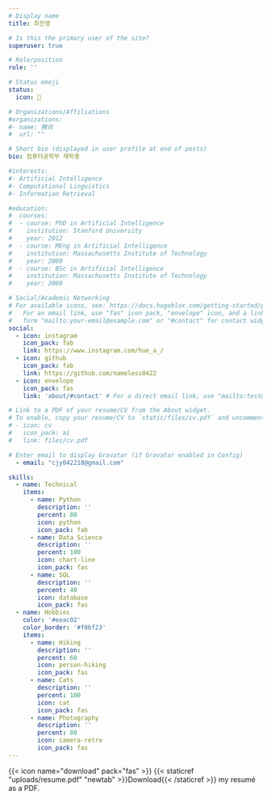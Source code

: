 ```yaml
---
# Display name
title: 최진영

# Is this the primary user of the site?
superuser: true

# Role/position
role: ''

# Status emoji
status:
  icon: 🥑

# Organizations/Affiliations
#organizations:
#- name: 腾讯
#  url: ""

# Short bio (displayed in user profile at end of posts)
bio: 컴퓨터공학부 재학중

#interests:
#- Artificial Intelligence
#- Computational Linguistics
#- Information Retrieval

#education:
#  courses:
#  - course: PhD in Artificial Intelligence
#    institution: Stanford University
#    year: 2012
#  - course: MEng in Artificial Intelligence
#    institution: Massachusetts Institute of Technology
#    year: 2009
#  - course: BSc in Artificial Intelligence
#    institution: Massachusetts Institute of Technology
#    year: 2008

# Social/Academic Networking
# For available icons, see: https://docs.hugoblox.com/getting-started/page-builder/#icons
#   For an email link, use "fas" icon pack, "envelope" icon, and a link in the
#   form "mailto:your-email@example.com" or "#contact" for contact widget.
social:
  - icon: instagram
    icon_pack: fab
    link: https://www.instagram.com/hue_a_/
  - icon: github
    icon_pack: fab
    link: https://github.com/nameless0422
  - icon: envelope
    icon_pack: fas
    link: 'about/#contact' # For a direct email link, use "mailto:test@example.org".

# Link to a PDF of your resume/CV from the About widget.
# To enable, copy your resume/CV to `static/files/cv.pdf` and uncomment the lines below.
# - icon: cv
#   icon_pack: ai
#   link: files/cv.pdf

# Enter email to display Gravatar (if Gravatar enabled in Config)
  - email: "cjy042218@gmail.com"

skills:
  - name: Technical
    items:
      - name: Python
        description: ''
        percent: 80
        icon: python
        icon_pack: fab
      - name: Data Science
        description: ''
        percent: 100
        icon: chart-line
        icon_pack: fas
      - name: SQL
        description: ''
        percent: 40
        icon: database
        icon_pack: fas
  - name: Hobbies
    color: '#eeac02'
    color_border: '#f0bf23'
    items:
      - name: Hiking
        description: ''
        percent: 60
        icon: person-hiking
        icon_pack: fas
      - name: Cats
        description: ''
        percent: 100
        icon: cat
        icon_pack: fas
      - name: Photography
        description: ''
        percent: 80
        icon: camera-retro
        icon_pack: fas 
---
```


{{< icon name="download" pack="fas" >}} {{< staticref "uploads/resume.pdf" "newtab" >}}Download{{< /staticref >}} my resumé as a PDF.
